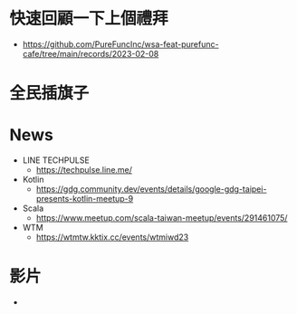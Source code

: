 # 快速回顧一下上個禮拜 
* https://github.com/PureFuncInc/wsa-feat-purefunc-cafe/tree/main/records/2023-02-08

# 全民插旗子

# News 
* LINE TECHPULSE
  * https://techpulse.line.me/ 
* Kotlin
  * https://gdg.community.dev/events/details/google-gdg-taipei-presents-kotlin-meetup-9
* Scala
  * https://www.meetup.com/scala-taiwan-meetup/events/291461075/
* WTM
  * https://wtmtw.kktix.cc/events/wtmiwd23 

# 影片
* 
